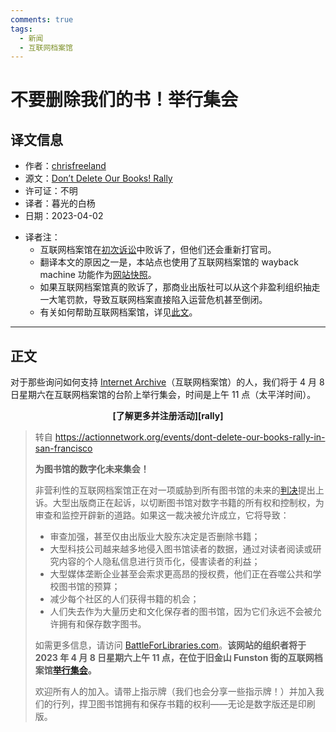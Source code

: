 ```yaml
---
comments: true
tags:
  - 新闻
  - 互联网档案馆
---
```


# 不要删除我们的书！举行集会

## 译文信息

- 作者：[chrisfreeland](https://blog.archive.org/author/chrisfreeland/)
- 源文：[Don’t Delete Our Books! Rally](https://blog.archive.org/2023/03/31/dont-delete-our-books-rally/)
- 许可证：不明
- 译者：暮光的白杨
- 日期：2023-04-02

<!-- <end of list> -->

- 译者注：  
    - 互联网档案馆在[初次诉讼][fight]中败诉了，但他们还会重新打官司。
    - 翻译本文的原因之一是，本站点也使用了互联网档案馆的 wayback machine 功能作为[网站快照][snapshot]。
    - 如果互联网档案馆真的败诉了，那商业出版社可以从这个非盈利组织抽走一大笔罚款，导致互联网档案直接陷入运营危机甚至倒闭。
    - 有关如何帮助互联网档案馆，详见[此文][help]。

[help]: http://blog.archive.org/2020/06/14/how-can-you-help-the-internet-archive/
[snapshot]: https://web.archive.org/web/20230000000000*/whiteboard-ui8.pages.dev/

---

## 正文

对于那些询问如何支持 [Internet Archive]（互联网档案馆）的人，我们将于 4 月 8 日星期六在互联网档案馆的台阶上举行集会，时间是上午 11 点（太平洋时间）。

[Internet Archive]: https://archive.org

<center><strong>
[了解更多并注册活动][rally]
</strong></center>

[rally]: https://actionnetwork.org/events/dont-delete-our-books-rally-in-san-francisco

> 转自 <https://actionnetwork.org/events/dont-delete-our-books-rally-in-san-francisco>
>
> **为图书馆的数字化未来集会！**
>
> 非营利性的互联网档案馆正在对一项威胁到所有图书馆的未来的[判决][fight]提出上诉。大型出版商正在起诉，以切断图书馆对数字书籍的所有权和控制权，为审查和监控开辟新的道路。如果这一裁决被允许成立，它将导致：
>
> - 审查加强，甚至仅由出版业大股东决定是否删除书籍；
> - 大型科技公司越来越多地侵入图书馆读者的数据，通过对读者阅读或研究内容的个人隐私信息进行货币化，侵害读者的利益；
> - 大型媒体垄断企业甚至会索求更高昂的授权费，他们正在吞噬公共和学校图书馆的预算；
> - 减少每个社区的人们获得书籍的机会；
> - 人们失去作为大量历史和文化保存者的图书馆，因为它们永远不会被允许拥有和保存数字图书。
>
> 如需更多信息，请访问 [BattleForLibraries.com][blc]。**该网站的组织者将于 2023 年 4 月 8 日星期六上午 11 点，在位于旧金山 Funston 街的互联网档案馆[举行集会][rally]。**
>
> 欢迎所有人的加入。请带上指示牌（我们也会分享一些指示牌！）并加入我们的行列，捍卫图书馆拥有和保存书籍的权利——无论是数字版还是印刷版。

[blc]: http://battleforlibraries.com/
[fight]: https://blog.archive.org/2023/03/25/the-fight-continues/